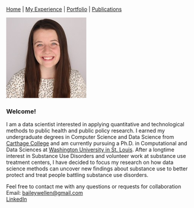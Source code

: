 [Home](index.md) | [My Experience](Experience.md) | [Portfolio](Portfolio.md) | [Publications](Publications.md)  

![Headshot](newheadshot.jpeg)  

### Welcome!

I am a data scientist interested in applying quantitative and technological methods to public health and public policy research. I earned my undergraduate degrees in Computer Science and Data Science from [Carthage College](https://www.carthage.edu/) and am currently pursuing a Ph.D. in Computational and Data Sciences at [Washington University in St. Louis](https://wustl.edu/). After a longtime interest in Substance Use Disorders and volunteer work at substance use treatment centers, I have decided to focus my research on how data science methods can uncover new findings about substance use to better protect and treat people battling substance use disorders.



Feel free to contact me with any questions or requests for collaboration   
Email: baileywellen@gmail.com  
[LinkedIn](https://www.linkedin.com/in/bailey-wellen/)

 
